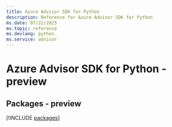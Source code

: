 ```yaml
---
title: Azure Advisor SDK for Python
description: Reference for Azure Advisor SDK for Python
ms.date: 07/22/2025
ms.topic: reference
ms.devlang: python
ms.service: advisor
---
```

# Azure Advisor SDK for Python - preview
## Packages - preview
[!INCLUDE [packages](advisor-index.md)]